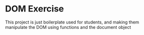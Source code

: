 # DOM Exercise

This project is just boilerplate used for students, and making them manipulate the DOM using functions and the document object
